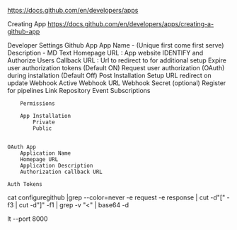 
https://docs.github.com/en/developers/apps


Creating App
https://docs.github.com/en/developers/apps/creating-a-github-app

Developer Settings
    Github App
        App Name - (Unique first come first serve)
        Description - MD Text
        Homepage URL : App website
        IDENTIFY and Authorize Users
            Callback URL : Url to redirect to for additional setup
            Expire user authorization tokens (Default ON)
            Request user authorization (OAuth) during installation (Default Off)
        Post Installation
            Setup URL
            redirect on update
        Webhook
            Active
            Webhook URL
            Webhook Secret (optional)
            Register for pipelines 
                Link Repository
            Event Subscriptions

        Permissions
        
        App Installation
            Private
            Public


    OAuth App
        Application Name
        Homepage URL
        Application Description
        Authorization callback URL

    Auth Tokens


cat configuregithub |grep --color=never -e request -e response | cut -d"[" -f3 | cut -d"]" -f1 | grep -v "<" | base64 -d

lt --port 8000